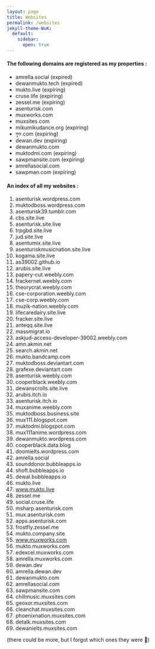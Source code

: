 ```yaml
---
layout: page
title: Websites
permalink: /websites
jekyll-theme-WuK:
  default:
    sidebar:
      open: true
---
```


#### The following domains are registered as my properties :

- amrella.social (expired)
- dewanmukto.tech (expired)
- mukto.live (expiring)
- cruse.life (expiring)
- zessel.me (expiring)
- asenturisk.com
- muxworks.com
- muxsites.com
- mikumikudance.org (expiring)
- মুক্ত.com (expiring)
- dewan.dev (expiring)
- dewanmukto.com
- muktodmi.com (expiring)
- sawpmansite.com (expiring)
- amrellasocial.com
- sawpman.com (expiring)


#### An index of all my websites :


1.  asenturisk.wordpress.com
2.  muktodboss.wordpress.com
3.  asenturisk39.tumblr.com
4.  cbs.site.live
5.  asenturisk.site.live
6.  trpgbd.site.live
7.  jud.site.live
8.  asentumix.site.live
9.  asenturiskmusicnation.site.live
10. kogama.site.live
11. as39002.github.io
12. arubis.site.live
13. papery-cut.weebly.com
14. frackernet.weebly.com
15. theorycrat.weebly.com
16. cse-corporation.weebly.com
17. cse-corp.weebly.com
18. muzik-nation.weebly.com
19. lifecaredairy.site.live
20. fracker.site.live
21. anteqq.site.live
22. massmigrat.io
23. askjud-access-developer-39002.weebly.com
24. amn.akmin.net
25. search.akmin.net
26. mukto.bandcamp.com
27. muktodboss.deviantart.com
28. grafexe.deviantart.com
29. asenturisk.weebly.com
30. cooperblack.weebly.com
31. dewanscrolls.site.live
32. arubis.itch.io
33. asenturisk.itch.io
34. muxanime.weebly.com
35. muktodboss.business.site
36. mux111.blogspot.com
37. muktodmi.blogspot.com
38. mux111anime.wordpress.com
39. dewanmukto.wordpress.com
40. cooperblack.data.blog
41. doomielts.wordpress.com
42. amrella.social
43. sounddonor.bubbleapps.io
44. shoft.bubbleapps.io
45. dewal.bubbleapps.io
46. mukto.live
47. www.mukto.live
48. zessel.me
49. social.cruse.life
50. msharp.asenturisk.com
51. mux.asenturisk.com
52. apps.asenturisk.com
53. frostfly.zessel.me
54. mukto.company.site
55. www.muxworks.com
56. mukto.muxworks.com
57. edexcel.muxworks.com
58. amrella.muxworks.com
59. dewan.dev
60. amrella.dewan.dev
61. dewanmukto.com
62. amrellasocial.com
63. sawpmansite.com
64. chillmusic.muxsites.com
65. geoxor.muxsites.com
66. cleanchat.muxsites.com
67. phoenixnation.muxsites.com
68. detalk.muxsites.com
69. dewanielts.muxsites.com

(there could be more, but I forgot which ones they were 🥴)
